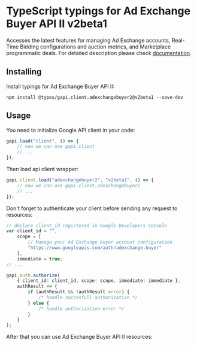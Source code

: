 # TypeScript typings for Ad Exchange Buyer API II v2beta1

Accesses the latest features for managing Ad Exchange accounts, Real-Time
Bidding configurations and auction metrics, and Marketplace programmatic deals.
For detailed description please check
[documentation](https://developers.google.com/ad-exchange/buyer-rest/reference/rest/).

## Installing

Install typings for Ad Exchange Buyer API II:

```
npm install @types/gapi.client.adexchangebuyer2@v2beta1 --save-dev
```

## Usage

You need to initialize Google API client in your code:

```typescript
gapi.load("client", () => {
    // now we can use gapi.client
    // ...
});
```

Then load api client wrapper:

```typescript
gapi.client.load("adexchangebuyer2", "v2beta1", () => {
    // now we can use gapi.client.adexchangebuyer2
    // ...
});
```

Don't forget to authenticate your client before sending any request to
resources:

```typescript
// declare client_id registered in Google Developers Console
var client_id = "",
    scope = [
        // Manage your Ad Exchange buyer account configuration
        "https://www.googleapis.com/auth/adexchange.buyer"
    ],
    immediate = true;
// ...

gapi.auth.authorize(
    { client_id: client_id, scope: scope, immediate: immediate },
    authResult => {
        if (authResult && !authResult.error) {
            /* handle succesfull authorization */
        } else {
            /* handle authorization error */
        }
    }
);
```

After that you can use Ad Exchange Buyer API II resources:

```typescript
```
